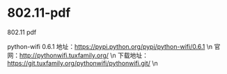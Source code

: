 # 802.11-pdf
802.11 pdf


python-wifi 0.6.1
地址：https://pypi.python.org/pypi/python-wifi/0.6.1 \n
官网：http://pythonwifi.tuxfamily.org/ \n
下载地址：https://git.tuxfamily.org/pythonwifi/pythonwifi.git/ \n

